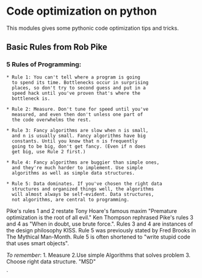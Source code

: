 
# Code optimization on python

This modules gives some pythonic code optimization tips and tricks.

## Basic Rules from Rob Pike
### 5 Rules of Programming:
    * Rule 1: You can't tell where a program is going 
      to spend its time. Bottlenecks occur in surprising
      places, so don't try to second guess and put in a 
      speed hack until you've proven that's where the 
      bottleneck is.

    * Rule 2: Measure. Don't tune for speed until you've 
      measured, and even then don't unless one part of 
      the code overwhelms the rest.

    * Rule 3: Fancy algorithms are slow when n is small,
      and n is usually small. Fancy algorithms have big 
      constants. Until you know that n is frequently 
      going to be big, don't get fancy. (Even if n does
      get big, use Rule 2 first.)

    * Rule 4: Fancy algorithms are buggier than simple ones,
      and they're much harder to implement. Use simple
      algorithms as well as simple data structures.

    * Rule 5: Data dominates. If you've chosen the right data
      structures and organized things well, the algorithms
      will almost always be self-evident. Data structures,
      not algorithms, are central to programming.

Pike's rules 1 and 2 restate Tony Hoare's famous maxim "Premature optimization is the root of all evil." Ken Thompson rephrased Pike's rules 3 and 4 as "When in doubt, use brute force.".
Rules 3 and 4 are instances of the design philosophy KISS. Rule 5 was previously stated by Fred Brooks in The Mythical Man-Month. Rule 5 is often shortened to "write stupid code that uses smart objects". 

_To remember_: 1. Measure 2.Use simple Algorithms that solves problem 3. Choose right data structure. "MSD"

<script src="https://gist.github.com/timvisee/fcda9bbdff88d45cc9061606b4b923ca.js"></script>` 

